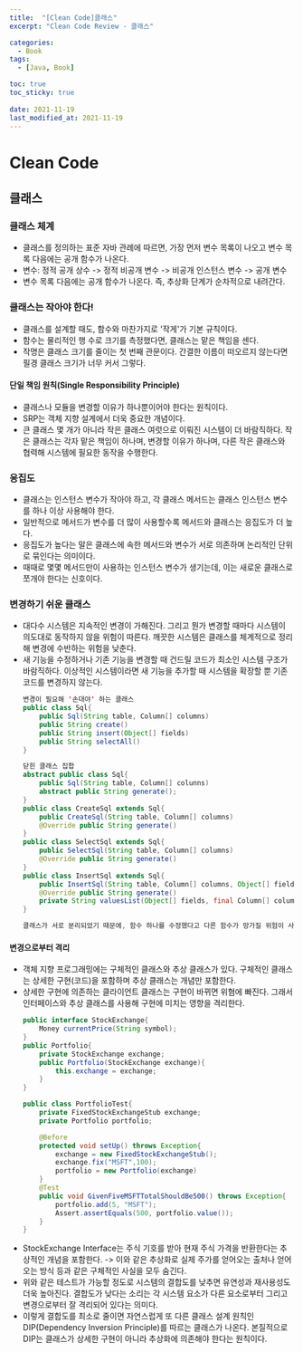 ```yaml
---
title:  "[Clean Code]클래스"
excerpt: "Clean Code Review - 클래스"

categories:
  - Book
tags:
  - [Java, Book]

toc: true
toc_sticky: true
 
date: 2021-11-19
last_modified_at: 2021-11-19
---
```


# Clean Code

## 클래스

### 클래스 체계
- 클래스를 정의하는 표준 자바 관례에 따르면, 가장 먼저 변수 목록이 나오고 변수 목록 다음에는 공개 함수가 나온다.
- 변수: 정적 공개 상수 -> 정적 비공개 변수 -> 비공개 인스턴스 변수 -> 공개 변수
- 변수 목록 다음에는 공개 함수가 나온다. 즉, 추상화 단계가 순차적으로 내려간다.

### 클래스는 작아야 한다!
- 클래스를 설계할 때도, 함수와 마찬가지로 '작게'가 기본 규칙이다.
- 함수는 물리적인 행 수로 크기를 측정했다면, 클래스는 맡은 책임을 센다.
- 작명은 클래스 크기를 줄이는 첫 번째 관문이다. 간결한 이름이 떠오르지 않는다면 필경 클래스 크기가 너무 커서 그렇다.

#### 단일 책임 원칙(Single Responsibility Principle)
- 클래스나 모듈을 변경할 이유가 하나뿐이어야 한다는 원칙이다.
- SRP는 객체 지향 설계에서 더욱 중요한 개념이다. 
- 큰 클래스 몇 개가 아니라 작은 클래스 여럿으로 이뤄진 시스템이 더 바람직하다. 작은 클래스는 각자 맡은 책임이 하나며, 변경할 이유가 하나며, 다른 작은 클래스와 협력해 시스템에 필요한 동작을 수행한다.

### 응집도
- 클래스는 인스턴스 변수가 작아야 하고, 각 클래스 메서드는 클래스 인스턴스 변수를 하나 이상 사용해야 한다. 
- 일반적으로 메서드가 변수를 더 많이 사용할수록 메서드와 클래스는 응집도가 더 높다.
- 응집도가 높다는 말은 클래스에 속한 메서드와 변수가 서로 의존하며 논리적인 단위로 묶인다는 의미이다.
- 때때로 몇몇 메서드만이 사용하는 인스턴스 변수가 생기는데, 이는 새로운 클래스로 쪼개야 한다는 신호이다.

### 변경하기 쉬운 클래스
- 대다수 시스템은 지속적인 변경이 가해진다. 그리고 뭔가 변경할 때마다 시스템이 의도대로 동작하지 않을 위험이 따른다. 깨끗한 시스템은 클래스를 체계적으로 정리해 변경에 수반하는 위험을 낮춘다. 
- 새 기능을 수정하거나 기존 기능을 변경할 때 건드릴 코드가 최소인 시스템 구조가 바람직하다. 이상적인 시스템이라면 새 기능을 추가할 때 시스템을 확장할 뿐 기존 코드를 변경하지 않는다.
    ```java
    변경이 필요해 '손대야' 하는 클래스
    public class Sql{
        public Sql(String table, Column[] columns)
        public String create()
        public String insert(Object[] fields)
        public String selectAll()
    }

    닫힌 클래스 집합
    abstract public class Sql{
        public Sql(String table, Column[] colunns)
        abstract public String generate();
    }
    public class CreateSql extends Sql{
        public CreateSql(String table, Column[] columns)
        @Override public String generate()
    }
    public class SelectSql extends Sql{
        public SelectSql(String table, Column[] columns)
        @Override public String generate()
    }
    public class InsertSql extends Sql{
        public InsertSql(String table, Column[] columns, Object[] fields)
        @Override public String generate()
        private String valuesList(Object[] fields, final Column[] columns)
    }

    클래스가 서로 분리되었기 때문에, 함수 하나를 수정했다고 다른 함수가 망가질 위험이 사라졌다. 테스트 관점에서 모든 논리를 구석구석 증명하기도 쉬워졌다.
    ```

#### 변경으로부터 격리
- 객체 지향 프로그래밍에는 구체적인 클래스와 추상 클래스가 있다. 구체적인 클래스는 상세한 구현(코드)을 포함하며 추상 클래스는 개념만 포함한다.
- 상세한 구현에 의존하는 클라이언트 클래스는 구현이 바뀌면 위혐에 빠진다. 그래서 인터페이스와 추상 클래스를 사용해 구현에 미치는 영향을 격리한다.
    ```java
    public interface StockExchange{
        Money currentPrice(String symbol);
    }
    public Portfolio{
        private StockExchange exchange;
        public Portfolio(StockExchange exchange){
            this.exchange = exchange;
        }
    }

    public class PortfolioTest{
        private FixedStockExchangeStub exchange;
        private Portfolio portfolio;

        @Before
        protected void setUp() throws Exception{
            exchange = new FixedStockExchangeStub();
            exchange.fix("MSFT",100);
            portfolio = new Portfolio(exchange)
        }
        @Test
        public void GivenFiveMSFTTotalShouldBe500() throws Exception{
            portfolio.add(5, "MSFT");
            Assert.assertEquals(500, portfolio.value());
        }
    }
    ```
- StockExchange Interface는 주식 기호를 받아 현재 주식 가격을 반환한다는 추상적인 개념을 포함한다. -> 이와 같은 추상화로 실제 주가를 얻어오는 출처나 얻어오는 방식 등과 같은 구체적인 사실을 모두 숨긴다. 
- 위와 같은 테스트가 가능할 정도로 시스템의 결합도를 낮추면 유연성과 재사용성도 더욱 높아진다. 결합도가 낮다는 소리는 각 시스템 요소가 다른 요소로부터 그리고 변경으로부터 잘 격리되어 있다는 의미다.
- 이렇게 결합도를 최소로 줄이면 자연스럽게 또 다른 클래스 설계 원칙인 DIP(Dependency Inversion Principle)를 따르는 클래스가 나온다. 본질적으로 DIP는 클래스가 상세한 구현이 아니라 추상화에 의존해야 한다는 원칙이다.